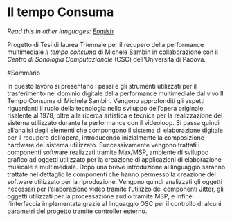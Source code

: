 # **Il tempo Consuma**
*Read this in other languages: [English](README.en.md).*


Progetto di Tesi di laurea Triennale per il recupero della performance multimediale _Il tempo consuma_ di Michele Sambin in collaborazione con il _Centro di Sonologia Computazionale_ (CSC) dell'Università di Padova.

#Sommario 

In questo lavoro si presentano i passi e gli strumenti utilizzati per il trasferimento
nel dominio digitale della performance multimediale dal vivo Il Tempo Consuma
di Michele Sambin.
Vengono approfonditi gli aspetti riguardanti il ruolo della tecnologia nello sviluppo
dell’opera originale, risalente al 1978, oltre alla ricerca artistica e tecnica per
la realizzazione del sistema utilizzato durante le performance con il videoloop. Si
passa quindi all’analisi degli elementi che compongono il sistema di elaborazione
digitale per il recupero dell’opera, introducendo inizialmente la composizione
hardware del sistema utilizzato. Successivamente vengono trattati i componenti
software realizzati tramite Max/MSP, ambiente di sviluppo grafico ad oggetti
utilizzato per la creazione di applicazioni di elaborazione musicale e multimediale.
Dopo una breve introduzione al linguaggio saranno trattate nel dettaglio
le componenti che hanno permesso la creazione del software utilizzato per la riproduzione.
Vengono quindi analizzati gli oggetti necessari per l’elaborazione
video tramite l’utilizzo dei componenti Jitter, gli oggetti utilizzati per la processazione
audio tramite MSP, e infine l’interfaccia implementata grazie al linguaggio
OSC per il controllo di alcuni parametri del progetto tramite controller esterno.
